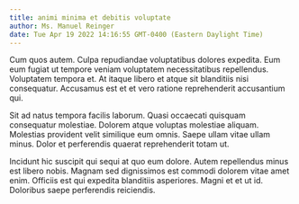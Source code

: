 ```yaml
---
title: animi minima et debitis voluptate
author: Ms. Manuel Reinger
date: Tue Apr 19 2022 14:16:55 GMT-0400 (Eastern Daylight Time)
---
```

Cum quos autem. Culpa repudiandae voluptatibus dolores expedita. Eum eum fugiat ut tempore veniam voluptatem necessitatibus repellendus. Voluptatem tempora et. At itaque libero et atque sit blanditiis nisi consequatur. Accusamus est et et vero ratione reprehenderit accusantium qui.

 Sit ad natus tempora facilis laborum. Quasi occaecati quisquam consequatur molestiae. Dolorem atque voluptas molestiae aliquam. Molestias provident velit similique eum omnis. Saepe ullam vitae ullam minus. Dolor et perferendis quaerat reprehenderit totam ut.

 Incidunt hic suscipit qui sequi at quo eum dolore. Autem repellendus minus est libero nobis. Magnam sed dignissimos est commodi dolorem vitae amet enim. Officiis est qui expedita blanditiis asperiores. Magni et et ut id. Doloribus saepe perferendis reiciendis.